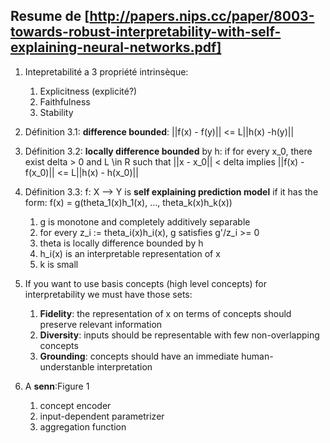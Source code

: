 Resume de [http://papers.nips.cc/paper/8003-towards-robust-interpretability-with-self-explaining-neural-networks.pdf]
-------
1. Intepretabilité a 3 propriété intrinsèque:
    1. Explicitness (explicité?)
    2. Faithfulness 
    3. Stability

2. Définition 3.1: **difference bounded**:  ||f(x) - f(y)|| <= L||h(x) -h(y)||

3. Définition 3.2: **locally difference bounded** by h: if for every x_0, there exist delta > 0 and L \in R such that ||x - x_0|| < delta implies ||f(x) - f(x_0)|| <= L||h(x) - h(x_0)||

3. Définition 3.3: f: X --> Y is **self explaining prediction model** if it has the form: f(x) = g(theta_1(x)h_1(x), ..., theta_k(x)h_k(x))
    1. g is monotone and completely additively separable
    2. for every z_i := theta_i(x)h_i(x), g satisfies g'/z_i >= 0
    3. theta is locally difference bounded by h
    4. h_i(x) is an interpretable representation of x
    5. k is small
    
4. If you want to use basis concepts (high level concepts) for interpretability we must have those sets:
    1. **Fidelity**: the representation of x on terms of concepts should preserve relevant information
    2. **Diversity**: inputs should be representable with few non-overlapping concepts
    3. **Grounding**: concepts should have an immediate human-understanble interpretation
    
5. A **senn**:Figure 1
    1. concept encoder
    2. input-dependent parametrizer
    3. aggregation function
    